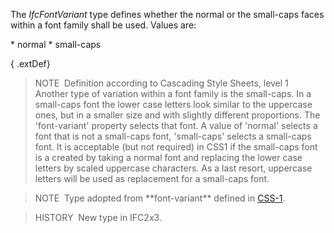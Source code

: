 The _IfcFontVariant_ type defines whether the normal or the small-caps faces within a font family shall be used. Values are:

\* normal 
\* small-caps 

{ .extDef}
> NOTE&nbsp; Definition according to Cascading Style Sheets, level 1  
> Another type of variation within a font family is the small-caps. In a small-caps font the lower case letters look similar to the uppercase ones, but in a smaller size and with slightly different proportions. The 'font-variant' property selects that font. A value of 'normal' selects a font that is not a small-caps font, 'small-caps' selects a small-caps font. It is acceptable (but not required) in CSS1 if the small-caps font is a created by taking a normal font and replacing the lower case letters by scaled uppercase characters. As a last resort, uppercase letters will be used as replacement for a small-caps font.

> NOTE&nbsp; Type adopted from \*\*font-variant\*\* defined in [CSS-1](../../../bibliography.htm#CSS1).

> HISTORY&nbsp; New type in IFC2x3.
